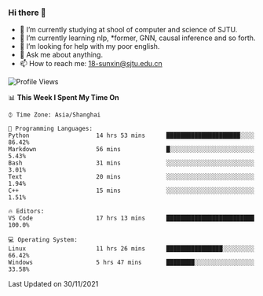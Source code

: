 ### Hi there 👋

<!--
**sunxin000/sunxin000** is a ✨ _special_ ✨ repository because its `README.md` (this file) appears on your GitHub profile.

Here are some ideas to get you started:

- 🔭 I’m currently working on ...
- 🌱 I’m currently learning ...
- 👯 I’m looking to collaborate on ...
- 🤔 I’m looking for help with ...
- 💬 Ask me about ...
- 📫 How to reach me: ...
- 😄 Pronouns: ...
- ⚡ Fun fact: ...
-->
- 🏫 I’m currently studying at shool of computer and science of SJTU.
- 🌱 I’m currently learning nlp, \*former, GNN, causal inference and so forth.
- 🤔 I’m looking for help with my poor english.
- 💬 Ask me about anything.
- 📫 How to reach me: 18-sunxin@sjtu.edu.cn
<!--START_SECTION:waka-->
![Profile Views](http://img.shields.io/badge/Profile%20Views-0-blue)

📊 **This Week I Spent My Time On** 

```text
⌚︎ Time Zone: Asia/Shanghai

💬 Programming Languages: 
Python                   14 hrs 53 mins      █████████████████████░░░░   86.42% 
Markdown                 56 mins             █░░░░░░░░░░░░░░░░░░░░░░░░   5.43% 
Bash                     31 mins             ░░░░░░░░░░░░░░░░░░░░░░░░░   3.01% 
Text                     20 mins             ░░░░░░░░░░░░░░░░░░░░░░░░░   1.94% 
C++                      15 mins             ░░░░░░░░░░░░░░░░░░░░░░░░░   1.51%

🔥 Editors: 
VS Code                  17 hrs 13 mins      █████████████████████████   100.0%

💻 Operating System: 
Linux                    11 hrs 26 mins      ████████████████░░░░░░░░░   66.42% 
Windows                  5 hrs 47 mins       ████████░░░░░░░░░░░░░░░░░   33.58%

```


 Last Updated on 30/11/2021
<!--END_SECTION:waka-->
